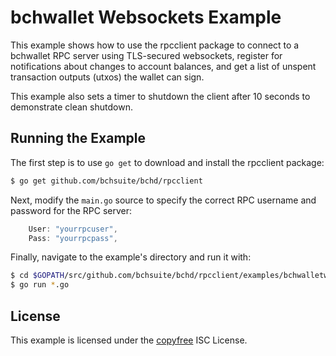 bchwallet Websockets Example
============================

This example shows how to use the rpcclient package to connect to a bchwallet
RPC server using TLS-secured websockets, register for notifications about
changes to account balances, and get a list of unspent transaction outputs
(utxos) the wallet can sign.

This example also sets a timer to shutdown the client after 10 seconds to
demonstrate clean shutdown.

## Running the Example

The first step is to use `go get` to download and install the rpcclient package:

```bash
$ go get github.com/bchsuite/bchd/rpcclient
```

Next, modify the `main.go` source to specify the correct RPC username and
password for the RPC server:

```Go
	User: "yourrpcuser",
	Pass: "yourrpcpass",
```

Finally, navigate to the example's directory and run it with:

```bash
$ cd $GOPATH/src/github.com/bchsuite/bchd/rpcclient/examples/bchwalletwebsockets
$ go run *.go
```

## License

This example is licensed under the [copyfree](http://copyfree.org) ISC License.
